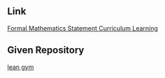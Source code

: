 ## Link
[Formal Mathematics Statement Curriculum Learning](https://arxiv.org/pdf/2202.01344.pdf)

## Given Repository
[lean gym](https://github.com/openai/lean-gym.git)